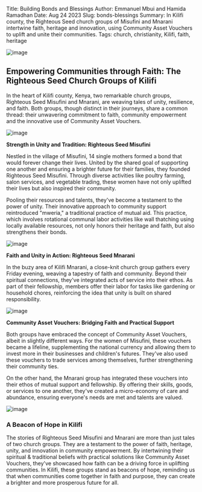 Title: Building Bonds and Blessings
Author: Emmanuel Mbui and Hamida Ramadhan
Date: Aug 24 2023
Slug: bonds-blessings
Summary: In Kilifi county, the Righteous Seed church groups of Misufini and Mnarani intertwine faith, heritage and innovation, using Community Asset Vouchers to uplift and unite their communities.
Tags: church, christianity, Kilifi, faith, heritage

![image](images/blog/bonds-blessings1.webp)

## Empowering Communities through Faith: The Righteous Seed Church Groups of Kilifi

In the heart of Kilifi county, Kenya, two remarkable church groups, Righteous Seed Misufini and Mnarani, are weaving tales of unity, resilience, and faith. Both groups, though distinct in their journeys, share a common thread: their unwavering commitment to faith, community empowerment and the innovative use of Community Asset Vouchers.

![image](images/blog/bonds-blessings2.webp)

**Strength in Unity and Tradition: Righteous Seed Misufini**

Nestled in the village of Misufini, 14 single mothers formed a bond that would forever change their lives. United by the shared goal of supporting one another and ensuring a brighter future for their families, they founded Righteous Seed Misufini. Through diverse activities like poultry farming, salon services, and vegetable trading, these women have not only uplifted their lives but also inspired their community.

Pooling their resources and talents, they've become a testament to the power of unity. Their innovative approach to community support reintroduced "mweria," a traditional practice of mutual aid. This practice, which involves rotational communal labor activities like wall thatching using locally available resources, not only honors their heritage and faith, but also strengthens their bonds.

![image](images/blog/bonds-blessings3.webp)

**Faith and Unity in Action: Righteous Seed Mnarani**

In the buzy area of Kilifi Mnarani, a close-knit church group gathers every Friday evening, weaving a tapestry of faith and community. Beyond their spiritual connections, they've integrated acts of service into their ethos. As part of their fellowship, members offer their labor for tasks like gardening or household chores, reinforcing the idea that unity is built on shared responsibility.

![image](images/blog/bonds-blessings4.webp)

**Community Asset Vouchers: Bridging Faith and Practical Support**

Both groups have embraced the concept of Community Asset Vouchers, albeit in slightly different ways. For the women of Misufini, these vouchers became a lifeline, supplementing the national currency and allowing them to invest more in their businesses and children's futures. They've also used these vouchers to trade services among themselves, further strengthening their community ties.

On the other hand, the Mnarani group has integrated these vouchers into their ethos of mutual support and fellowship. By offering their skills, goods, or services to one another, they've created a micro-economy of care and abundance, ensuring everyone's needs are met and talents are valued.

![image](images/blog/bonds-blessings5.webp)

### A Beacon of Hope in Kilifi

The stories of Righteous Seed Misufini and Mnarani are more than just tales of two church groups. They are a testament to the power of faith, heritage, unity, and innovation in community empowerment. By intertwining their spiritual & traditional beliefs with practical solutions like Community Asset Vouchers, they've showcased how faith can be a driving force in uplifting communities. In Kilifi, these groups stand as beacons of hope, reminding us that when communities come together in faith and purpose, they can create a brighter and more prosperous future for all.
